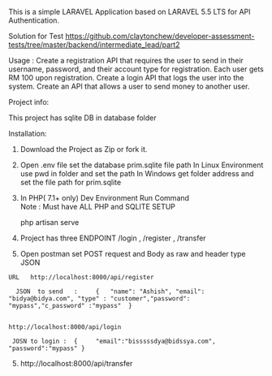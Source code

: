 This is a simple LARAVEL Application based on  LARAVEL 5.5 LTS   for API Authentication.

Solution for Test https://github.com/claytonchew/developer-assessment-tests/tree/master/backend/intermediate_lead/part2

Usage :
Create a registration API that requires the user to send in their username, password, and their account type for registration. Each user gets RM 100 upon registration.
Create a login API that logs the user into the system.
Create an API that allows a user to send money to another user.


Project info:

This project has sqlite DB in database folder


Installation:

1. Download the Project as Zip or fork it.

2. Open .env file set the database prim.sqlite file path
   In Linux Environment use   pwd in folder and set the path
   In Windows get folder address and set the file path for prim.sqlite

3. In PHP( 7.1+ only) Dev Environment  Run Command  
   Note  : Must have ALL PHP and SQLITE SETUP
    
      php artisan serve
5.  Project has three ENDPOINT /login  ,  /register   , /transfer

4.   Open postman set POST request  and  Body as  raw and header type JSON

    URL   http://localhost:8000/api/register

      JSON  to send   :     {   "name": "Ashish", "email": "bidya@bidya.com", "type" : "customer","password": "mypass","c_password" :"mypass"  }
                  
                 
    http://localhost:8000/api/login

     JOSN to login :  { 	"email":"bisssssdya@bidssya.com", "password":"mypass" }  

5. http://localhost:8000/api/transfer


